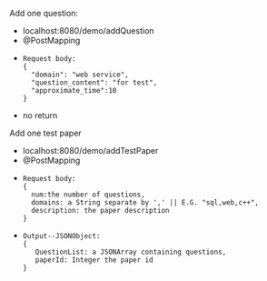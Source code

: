Add one question:
- localhost:8080/demo/addQuestion
- @PostMapping
-     Request body:
      {
        "domain": "web service",
        "question_content": "for test",
        "approximate_time":10
      }
- no return

Add one test paper
- localhost:8080/demo/addTestPaper
- @PostMapping
-     Request body:
      {
        num:the number of questions,
        domains: a String separate by ',' || E.G. "sql,web,c++",
        description: the paper description 
      }
-     Output--JSONObject:
      {
         QuestionList: a JSONArray containing questions,
         paperId: Integer the paper id
      }
